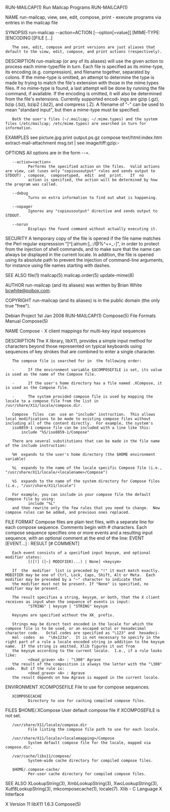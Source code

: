 RUN-MAILCAP(1)                                                                             Run Mailcap Programs                                                                            RUN-MAILCAP(1)

NAME
       run-mailcap, view, see, edit, compose, print - execute programs via entries in the mailcap file

SYNOPSIS
       run-mailcap --action=ACTION [--option[=value]] [MIME-TYPE:[ENCODING:]]FILE [...]

       The see, edit, compose and print versions are just aliases that default to the view, edit, compose, and print actions (respectively).

DESCRIPTION
       run-mailcap  (or  any  of  its  aliases) will use the given action to process each mime-type/file in turn.  Each file is specified as its mime-type, its encoding (e.g. compression), and filename
       together, separated by colons.  If the mime-type is omitted, an attempt to determine the type is made by trying to match the file's extension with those in the mime.types files.  If no mime-type
       is  found,  a last attempt will be done by running the file command, if available.  If the encoding is omitted, it will also be determined from the file's extensions.  Currently supported encod‐
       ings are gzip (.gz), bzip (.bz), bzip2 (.bz2), and compress (.Z).  A filename of "-" can be used to mean "standard input", but then a mime-type must be specified.

       Both the user's files (~/.mailcap; ~/.mime.types) and the system files (/etc/mailcap; /etc/mime.types) are searched in turn for information.

   EXAMPLES
         see picture.jpg
         print output.ps.gz
         compose text/html:index.htm
         extract-mail-attachment msg.txt | see image/tiff:gzip:-

   OPTIONS
       All options are in the form --<opt>=<value>.

       --action=<action>
              Performs the specified action on the files.  Valid actions are view, cat (uses only "copiousoutput" rules and sends output to STDOUT) , compose,  composetyped,  edit  and  print.   If  no
              action is specified, the action will be determined by how the program was called.

       --debug
              Turns on extra information to find out what is happening.

       --nopager
              Ignores any "copiousoutput" directive and sends output to STDOUT.

       --norun
              Displays the found command without actually executing it.

SECURITY
       A temporary copy of the file is opened if the file name matches the Perl regular expresssion "[^[:alnum:],.:/@%^+=_-]", in order to protect from the injection of shell commands, and to make sure
       that the name can always be displayed in the current locale.  In addition, the file is opened using its absolute path to prevent the injection of command-line arguments, for instance using  file
       names starting with dashes.

SEE ALSO
       file(1) mailcap(5) mailcap.order(5) update-mime(8)

AUTHOR
       run-mailcap (and its aliases) was written by Brian White <bcwhite@pobox.com>.

COPYRIGHT
       run-mailcap (and its aliases) is in the public domain (the only true "free").

Debian Project                                                                                 1st Jan 2008                                                                                RUN-MAILCAP(1)
Compose(5)                                                                                 File Formats Manual                                                                                 Compose(5)

NAME
       Compose - X client mappings for multi-key input sequences

DESCRIPTION
       The X library, libX11, provides a simple input method for characters beyond those represented on typical keyboards using sequences of key strokes that are combined to enter a single character.

       The compose file is searched for in  the following order:

       -      If the environment variable $XCOMPOSEFILE is set, its value is used as the name of the Compose file.

       -      If the user's home directory has a file named .XCompose, it is used as the Compose file.

       -      The system provided compose file is used by mapping the locale to a compose file from the list in /usr/share/X11/locale/compose.dir.

       Compose  files  can  use an "include" instruction.  This allows local modifications to be made to existing compose files without including all of the content directly.  For example, the system's
       iso8859-1 compose file can be included with a line like this:
           include "%S/iso8859-1/Compose"

       There are several substitutions that can be made in the file name of the include instruction:

       %H  expands to the user's home directory (the $HOME environment variable)

       %L  expands to the name of the locale specific Compose file (i.e., "/usr/share/X11/locale/<localename>/Compose")

       %S  expands to the name of the system directory for Compose files (i.e., "/usr/share/X11/locale")

       For example, you can include in your compose file the default Compose file by using:
              include "%L"
       and then rewrite only the few rules that you need to change.  New compose rules can be added, and previous ones replaced.

FILE FORMAT
       Compose files are plain text files, with a separate line for each compose sequence.   Comments begin with # characters.   Each compose sequence specifies one or more events and a resulting input
       sequence, with an optional comment at the end of the line:
              EVENT [EVENT...] : RESULT [# COMMENT]

       Each event consists of a specified input keysym, and optional modifier states:
              [([!] ([~] MODIFIER)...) | None] <keysym>

       If  the  modifier  list is preceded by "!" it must match exactly.  MODIFIER may be one of Ctrl, Lock, Caps, Shift, Alt or Meta.  Each modifier may be preceded by a "~" character to indicate that
       the modifier must not be present. If "None" is specified, no modifier may be present.

       The result specifies a string, keysym, or both, that the X client receives as input when the sequence of events is input:
              "STRING" | keysym | "STRING" keysym

       Keysyms are specified without the XK_ prefix.

       Strings may be direct text encoded in the locale for which the compose file is to be used, or an escaped octal or hexadecimal character code.   Octal codes are specified as "\123" and  hexadeci‐
       mal  codes  as  "\0x123a".  It is not necessary to specify in the right part of a rule a locale encoded string in addition to the keysym name.  If the string is omitted, Xlib figures it out from
       the keysym according to the current locale.  I.e., if a rule looks like:
              <dead_grave> <A> : "\300" Agrave
       the result of the composition is always the letter with the "\300" code.  But if the rule is:
              <dead_grave> <A> : Agrave
       the result depends on how Agrave is mapped in the current locale.

ENVIRONMENT
       XCOMPOSEFILE
              File to use for compose sequences.

       XCOMPOSECACHE
              Directory to use for caching compiled compose files.

FILES
       $HOME/.XCompose
              User default compose file if XCOMPOSEFILE is not set.

       /usr/share/X11/locale/compose.dir
              File listing the compose file path to use for each locale.

       /usr/share/X11/locale/<localemapping>/Compose
              System default compose file for the locale, mapped via compose.dir.

       /var/cache/libx11/compose/
              System-wide cache directory for compiled compose files.

       $HOME/.compose-cache/
              Per-user cache directory for compiled compose files.

SEE ALSO
       XLookupString(3), XmbLookupString(3), XwcLookupString(3), Xutf8LookupString(3), mkcomposecache(1), locale(7).
       Xlib - C Language X Interface

X Version 11                                                                                   libX11 1.6.3                                                                                    Compose(5)
